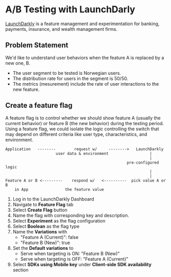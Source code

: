 # A/B Testing with LaunchDarly
[LaunchDarkly](https://launchdarkly.com) is a feature management and experimentation for banking, payments, insurance, and wealth management firms.

## Problem Statement
We'd like to understand user behaviors when the feature A is replaced by a new one, B.
* The user segment to be tested is Norwegian users.
* The distribution rate for users in the segment is 50/50.
* The metrics (mesurement) include the rate of user interactions to the new feature.

## Create a feature flag
A feature flag is to control whether we should show feature A (usually the current behavior) or feature B (the new behavior) during the testing period. Using a feature flag, we could isolate the logic controlling the switch that may depend on different criteria like user type, characteristics, and environment.
```
Application   --------        request w/     -------->   LaunchDarkly
                      user data & environment                  |
                                                               |
                                                     pre-configured logic
                                                               |
                                                               |
Feature A or B <---------    respond w/   <----------  pick value A or B
    in App                the feature value
```
1. Log in to the LaunchDarkly Dashboard
2. Navigate to **Feature Flag** tab
3. Select **Create Flag** button
4. Name the flag with corresponding key and description.
5. Select **Experiment** as the flag configuration
6. Select **Boolean** as the flag type
7. Name the **Variations** with
    - "Feature A (Current)": false
    - "Feature B (New)": true
8. Set the **Default variations** to
    - Serve when targeting is ON: "Feature B (New)"
    - Serve when targeting is OFF: "Feature A (Current)"
9. Select **SDKs using Mobile key** under **Client-side SDK availability** section

